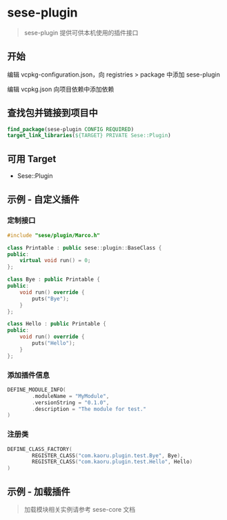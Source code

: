 # sese-plugin

> sese-plugin 提供可供本机使用的插件接口

## 开始

编辑 vcpkg-configuration.json，向 registries > package 中添加 sese-plugin

编辑 vcpkg.json 向项目依赖中添加依赖

## 查找包并链接到项目中

```cmake
find_package(sese-plugin CONFIG REQUIRED)
target_link_libraries(${TARGET} PRIVATE Sese::Plugin)
```

## 可用 Target

- Sese::Plugin

## 示例 - 自定义插件

### 定制接口

```cpp
#include "sese/plugin/Marco.h"

class Printable : public sese::plugin::BaseClass {
public:
    virtual void run() = 0;
};

class Bye : public Printable {
public:
    void run() override {
        puts("Bye");
    }
};

class Hello : public Printable {
public:
    void run() override {
        puts("Hello");
    }
};
```

### 添加插件信息

```cpp
DEFINE_MODULE_INFO(
        .moduleName = "MyModule",
        .versionString = "0.1.0",
        .description = "The module for test."
)
```

### 注册类

```cpp
DEFINE_CLASS_FACTORY(
        REGISTER_CLASS("com.kaoru.plugin.test.Bye", Bye),
        REGISTER_CLASS("com.kaoru.plugin.test.Hello", Hello)
)
```

## 示例 - 加载插件

> 加载模块相关实例请参考 sese-core 文档